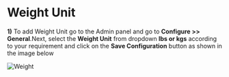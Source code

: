 # Weight Unit

**1)** To add Weight Unit go to the Admin panel and go to **Configure >> General**.Next, select the **Weight Unit** from dropdown **lbs or kgs** according to your requirement and click on the **Save Configuration** button as shown in the image below

![Weight](../../assets/2.2.0/images/configure/weight.png)
